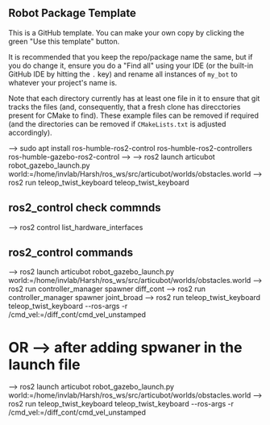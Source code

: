 ## Robot Package Template

This is a GitHub template. You can make your own copy by clicking the green "Use this template" button.

It is recommended that you keep the repo/package name the same, but if you do change it, ensure you do a "Find all" using your IDE (or the built-in GitHub IDE by hitting the `.` key) and rename all instances of `my_bot` to whatever your project's name is.

Note that each directory currently has at least one file in it to ensure that git tracks the files (and, consequently, that a fresh clone has direcctories present for CMake to find). These example files can be removed if required (and the directories can be removed if `CMakeLists.txt` is adjusted accordingly).


--> sudo apt install ros-humble-ros2-control ros-humble-ros2-controllers ros-humble-gazebo-ros2-control
--> 
--> ros2 launch articubot robot_gazebo_launch.py world:=/home/invlab/Harsh/ros_ws/src/articubot/worlds/obstacles.world
--> ros2 run teleop_twist_keyboard teleop_twist_keyboard


## ros2_control check commnds 
--> ros2 control list_hardware_interfaces 

## ros2_control commands
--> ros2 launch articubot robot_gazebo_launch.py world:=/home/invlab/Harsh/ros_ws/src/articubot/worlds/obstacles.world
--> ros2 run controller_manager spawner diff_cont
--> ros2 run controller_manager spawner joint_broad
--> ros2 run teleop_twist_keyboard teleop_twist_keyboard --ros-args -r /cmd_vel:=/diff_cont/cmd_vel_unstamped
# OR --> after adding spwaner in the launch file 
--> ros2 launch articubot robot_gazebo_launch.py world:=/home/invlab/Harsh/ros_ws/src/articubot/worlds/obstacles.world
--> ros2 run teleop_twist_keyboard teleop_twist_keyboard --ros-args -r /cmd_vel:=/diff_cont/cmd_vel_unstamped

